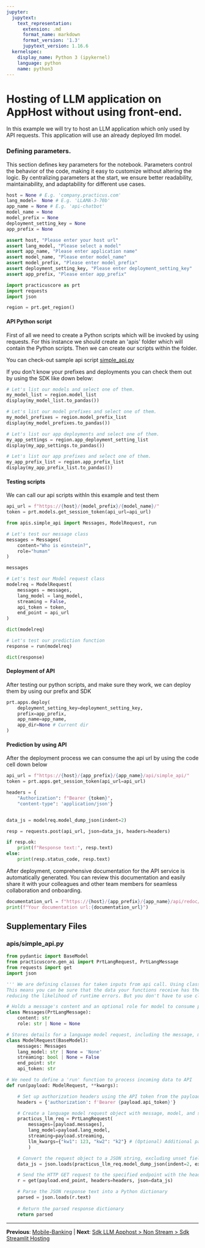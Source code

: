 ```yaml
---
jupyter:
  jupytext:
    text_representation:
      extension: .md
      format_name: markdown
      format_version: '1.3'
      jupytext_version: 1.16.6
  kernelspec:
    display_name: Python 3 (ipykernel)
    language: python
    name: python3
---
```


# Hosting of LLM application on AppHost without using front-end.

In this example we will try to host an LLM application which only used by API requests. This application will use an already deployed llm model.



### Defining parameters.
 
This section defines key parameters for the notebook. Parameters control the behavior of the code, making it easy to customize without altering the logic. By centralizing parameters at the start, we ensure better readability, maintainability, and adaptability for different use cases.
 

```python
host = None # E.g. 'company.practicus.com'
lang_model=  None # E.g. 'LLAMA-3-70b'
app_name = None # E.g. 'api-chatbot'
model_name = None
model_prefix = None
deployment_setting_key = None
app_prefix = None
```

```python
assert host, "Please enter your host url"
assert lang_model, "Please select a model"
assert app_name, "Please enter application name"
assert model_name, "Please enter model_name"
assert model_prefix, "Please enter model_prefix"
assert deployment_setting_key, "Please enter deployment_setting_key"
assert app_prefix, "Please enter app_prefix"
```

```python
import practicuscore as prt
import requests 
import json

region = prt.get_region()
```

#### API Python script

First of all we need to create a Python scripts which will be invoked by using requests. For this instance we should create an 'apis' folder which will contain the Python scripts. Then we can create our scripts within the folder.

You can check-out sample api script [simple_api.py](apis/simple_api.py)


If you don't know your prefixes and deployments you can check them out by using the SDK like down below:
 

```python
# Let's list our models and select one of them.
my_model_list = region.model_list
display(my_model_list.to_pandas())
```

```python
# Let's list our model prefixes and select one of them.
my_model_prefixes = region.model_prefix_list
display(my_model_prefixes.to_pandas())
```

```python
# Let's list our app deployments and select one of them.
my_app_settings = region.app_deployment_setting_list
display(my_app_settings.to_pandas())

```

```python
# Let's list our app prefixes and select one of them.
my_app_prefix_list = region.app_prefix_list
display(my_app_prefix_list.to_pandas())
```

#### Testing scripts

We can call our api scripts withIn this example and test them

```python
api_url = f"https://{host}/{model_prefix}/{model_name}/"
token = prt.models.get_session_token(api_url=api_url)
```

```python
from apis.simple_api import Messages, ModelRequest, run

# Let's test our message class
messages = Messages(
    content="Who is einstein?", 
    role="human"
)

messages
```

```python
# Let's test our Model request class
modelreq = ModelRequest(
    messages = messages,
    lang_model = lang_model,
    streaming = False,
    api_token = token,
    end_point = api_url
)

dict(modelreq)
```

```python
# Let's test our prediction function
response = run(modelreq)

dict(response)
```

#### Deployment of API

After testing our python scripts, and make sure they work, we can deploy them by using our prefix and SDK

```python
prt.apps.deploy(
    deployment_setting_key=deployment_setting_key,
    prefix=app_prefix,
    app_name=app_name,
    app_dir=None # Current dir
)
```

#### Prediction by using API

After the deployment process we can consume the api url by using the code cell down below

```python
api_url = f"https://{host}/{app_prefix}/{app_name}/api/simple_api/"
token = prt.apps.get_session_token(api_url=api_url)
```

```python
headers = {
    "Authorization": f"Bearer {token}",
    "content-type": 'application/json'}


data_js = modelreq.model_dump_json(indent=2)

resp = requests.post(api_url, json=data_js, headers=headers)

if resp.ok:
    print(f"Response text:", resp.text)
else:
    print(resp.status_code, resp.text)
```

After deployment, comprehensive documentation for the API service is automatically generated. You can review this documentation and easily share it with your colleagues and other team members for seamless collaboration and onboarding.

```python
documentation_url = f"https://{host}/{app_prefix}/{app_name}/api/redoc/"
print(f"Your documentation url:{documentation_url}")
```


## Supplementary Files

### apis/simple_api.py
```python
from pydantic import BaseModel
from practicuscore.gen_ai import PrtLangRequest, PrtLangMessage
from requests import get
import json

''' We are defining classes for taken inputs from api call. Using classes allows you to enforce type safety. 
This means you can be sure that the data your functions receive has the correct types and structure, 
reducing the likelihood of runtime errors. But you don't have to use classes while creating api scripts.'''

# Holds a message's content and an optional role for model to consume prompts.
class Messages(PrtLangMessage):
    content: str
    role: str | None = None

# Stores details for a language model request, including the message, model type, and API information.
class ModelRequest(BaseModel):
    messages: Messages
    lang_model: str | None = 'None'
    streaming: bool | None = False
    end_point: str
    api_token: str

# We need to define a 'run' function to process incoming data to API
def run(payload: ModelRequest, **kwargs):

    # Set up authorization headers using the API token from the payload
    headers = {'authorization': f'Bearer {payload.api_token}'}

    # Create a language model request object with message, model, and streaming options
    practicus_llm_req = PrtLangRequest(
        messages=[payload.messages],
        lang_model=payload.lang_model,
        streaming=payload.streaming,
        llm_kwargs={"kw1": 123, "kw2": "k2"} # (Optional) Additional parameters for the language model could be added here
        )

    # Convert the request object to a JSON string, excluding unset fields
    data_js = json.loads(practicus_llm_req.model_dump_json(indent=2, exclude_unset=True))

    # Send the HTTP GET request to the specified endpoint with the headers and JSON data
    r = get(payload.end_point, headers=headers, json=data_js)

    # Parse the JSON response text into a Python dictionary
    parsed = json.loads(r.text)
    
    # Return the parsed response dictionary
    return parsed
```


---

**Previous**: [Mobile-Banking](../../mobile-banking/mobile-banking.md) | **Next**: [Sdk LLM Apphost > Non Stream > Sdk Streamlit Hosting](../sdk-llm-apphost/non-stream/sdk-streamlit-hosting.md)
